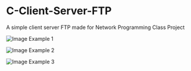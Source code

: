 # C-Client-Server-FTP
A simple client server FTP made for Network Programming Class Project

![Image Example 1 ]([[https://url-to-your-image.png](https://github.com/Pra-wnn/C-Client-Server-FTP/blob/main/Screenshot%20(5910).png)https://github.com/Pra-wnn/C-Client-Server-FTP/blob/main/Screenshot%20(5909).png])


![Image Example 2 ]([[https://url-to-your-image.png](https://github.com/Pra-wnn/C-Client-Server-FTP/blob/main/Screenshot%20(5910).png)https://github.com/Pra-wnn/C-Client-Server-FTP/blob/main/Screenshot%20(5910).png])

![Image Example 3 ]([[https://url-to-your-image.png](https://github.com/Pra-wnn/C-Client-Server-FTP/blob/main/Screenshot%20(5910).png)https://github.com/Pra-wnn/C-Client-Server-FTP/blob/main/Screenshot%20(5911).png])
